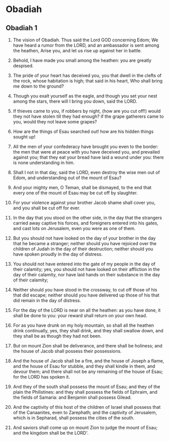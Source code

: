 # Obadiah

## Obadiah 1

1. The vision of Obadiah. Thus said the Lord GOD concerning Edom; We have heard a rumor from the LORD, and an ambassador is sent among the heathen, Arise you, and let us rise up against her in battle.

2. Behold, I have made you small among the heathen: you are greatly despised.

3. The pride of your heart has deceived you, you that dwell in the clefts of the rock, whose habitation is high; that said in his heart, Who shall bring me down to the ground?

4. Though you exalt yourself as the eagle, and though you set your nest among the stars, there will I bring you down, said the LORD.

5. If thieves came to you, if robbers by night, (how are you cut off!)  would they not have stolen till they had enough? if the grape gatherers came to you, would they not leave some grapes?

6. How are the things of Esau searched out! how are his hidden things sought up!

7. All the men of your confederacy have brought you even to the border: the men that were at peace with you have deceived you, and prevailed against you; that they eat your bread have laid a wound under you: there is none understanding in him.

8. Shall I not in that day, said the LORD, even destroy the wise men out of Edom, and understanding out of the mount of Esau?

9. And your mighty men, O Teman, shall be dismayed, to the end that every one of the mount of Esau may be cut off by slaughter.

10. For your violence against your brother Jacob shame shall cover you, and you shall be cut off for ever.

11. In the day that you stood on the other side, in the day that the strangers carried away captive his forces, and foreigners entered into his gates, and cast lots on Jerusalem, even you were as one of them.

12. But you should not have looked on the day of your brother in the day that he became a stranger; neither should you have rejoiced over the children of Judah in the day of their destruction; neither should you have spoken proudly in the day of distress.

13. You should not have entered into the gate of my people in the day of their calamity; yes, you should not have looked on their affliction in the day of their calamity, nor have laid hands on their substance in the day of their calamity;

14. Neither should you have stood in the crossway, to cut off those of his that did escape; neither should you have delivered up those of his that did remain in the day of distress.

15. For the day of the LORD is near on all the heathen: as you have done, it shall be done to you: your reward shall return on your own head.

16. For as you have drunk on my holy mountain, so shall all the heathen drink continually, yes, they shall drink, and they shall swallow down, and they shall be as though they had not been.

17. But on mount Zion shall be deliverance, and there shall be holiness; and the house of Jacob shall possess their possessions.

18. And the house of Jacob shall be a fire, and the house of Joseph a flame, and the house of Esau for stubble, and they shall kindle in them, and devour them; and there shall not be any remaining of the house of Esau; for the LORD has spoken it.

19. And they of the south shall possess the mount of Esau; and they of the plain the Philistines: and they shall possess the fields of Ephraim, and the fields of Samaria: and Benjamin shall possess Gilead.

20. And the captivity of this host of the children of Israel shall possess that of the Canaanites, even to Zarephath; and the captivity of Jerusalem, which is in Sepharad, shall possess the cities of the south.

21. And saviors shall come up on mount Zion to judge the mount of Esau; and the kingdom shall be the LORD'.

